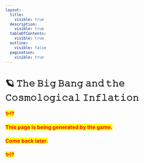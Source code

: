 ```yaml
---
layout:
  title:
    visible: true
  description:
    visible: true
  tableOfContents:
    visible: true
  outline:
    visible: false
  pagination:
    visible: true
---
```


# 🪐 𝚃𝚑𝚎 𝙱𝚒𝚐 𝙱𝚊𝚗𝚐 𝚊𝚗𝚍 𝚝𝚑𝚎 𝙲𝚘𝚜𝚖𝚘𝚕𝚘𝚐𝚒𝚌𝚊𝚕 𝙸𝚗𝚏𝚕𝚊𝚝𝚒𝚘𝚗

### <mark style="color:red;">✨⁉️</mark>&#x20;

### <mark style="color:red;">This page is being generated by the game.</mark>&#x20;

### <mark style="color:red;">Come back later.</mark>

### <mark style="color:red;">✨⁉️</mark>
